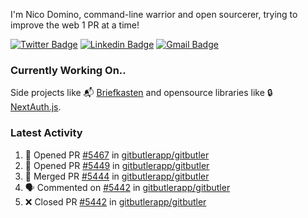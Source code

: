 
I'm Nico Domino, command-line warrior and open sourcerer, trying to improve the web 1 PR at a time!

[![Twitter Badge](https://img.shields.io/badge/-@ndom91-1ca0f1?style=flat-square&labelColor=1ca0f1&logo=twitter&logoColor=white&link=https://twitter.com/ndom91)](https://twitter.com/ndom91) [![Linkedin Badge](https://img.shields.io/badge/-ndom91-blue?style=flat-square&logo=Linkedin&logoColor=white&link=https://www.linkedin.com/in/ndom91/)](https://www.linkedin.com/in/ndom91/) [![Gmail Badge](https://img.shields.io/badge/-yo@ndo.dev-c14438?style=flat-square&logo=mail.ru&logoColor=white&link=mailto:yo@ndo.dev)](mailto:yo@ndo.dev)

### Currently Working On..

Side projects like 📬 [Briefkasten](https://briefkastenhq.com) and opensource libraries like 🔒 [NextAuth.js](https://github.com/nextauthjs/next-auth).

<!--START_SECTION_PROFILE_VIEWS:readme-info-->
<!--END_SECTION_PROFILE_VIEWS:readme-info-->

<!--START_SECTION_DAILY_COMMIT:readme-info-->
<!--END_SECTION_DAILY_COMMIT:readme-info-->

<!--START_SECTION_WEEKLY_COMMIT:readme-info-->
<!--END_SECTION_WEEKLY_COMMIT:readme-info-->

### Latest Activity

<!--START_SECTION:activity-->
1. 💪 Opened PR [#5467](https://github.com/gitbutlerapp/gitbutler/pull/5467) in [gitbutlerapp/gitbutler](https://github.com/gitbutlerapp/gitbutler)
2. 💪 Opened PR [#5449](https://github.com/gitbutlerapp/gitbutler/pull/5449) in [gitbutlerapp/gitbutler](https://github.com/gitbutlerapp/gitbutler)
3. 🎉 Merged PR [#5444](https://github.com/gitbutlerapp/gitbutler/pull/5444) in [gitbutlerapp/gitbutler](https://github.com/gitbutlerapp/gitbutler)
4. 🗣 Commented on [#5442](https://github.com/gitbutlerapp/gitbutler/pull/5442#issuecomment-2457602102) in [gitbutlerapp/gitbutler](https://github.com/gitbutlerapp/gitbutler)
5. ❌ Closed PR [#5442](https://github.com/gitbutlerapp/gitbutler/pull/5442) in [gitbutlerapp/gitbutler](https://github.com/gitbutlerapp/gitbutler)
<!--END_SECTION:activity-->
